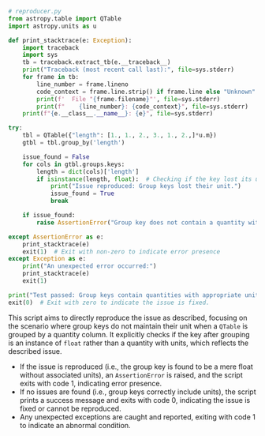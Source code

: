 ```python
# reproducer.py
from astropy.table import QTable
import astropy.units as u

def print_stacktrace(e: Exception):
    import traceback
    import sys
    tb = traceback.extract_tb(e.__traceback__)
    print("Traceback (most recent call last):", file=sys.stderr)
    for frame in tb:
        line_number = frame.lineno
        code_context = frame.line.strip() if frame.line else "Unknown"
        print(f'  File "{frame.filename}"', file=sys.stderr)
        print(f"    {line_number}: {code_context}", file=sys.stderr)
    print(f"{e.__class__.__name__}: {e}", file=sys.stderr)

try:
    tbl = QTable({"length": [1., 1., 2., 3., 1., 2.,]*u.m})
    gtbl = tbl.group_by('length')

    issue_found = False
    for cols in gtbl.groups.keys:
        length = dict(cols)['length']
        if isinstance(length, float):  # Checking if the key lost its unit
            print("Issue reproduced: Group keys lost their unit.")
            issue_found = True
            break

    if issue_found:
        raise AssertionError("Group key does not contain a quantity with the appropriate unit.")

except AssertionError as e:
    print_stacktrace(e)
    exit(1)  # Exit with non-zero to indicate error presence
except Exception as e:
    print("An unexpected error occurred:")
    print_stacktrace(e)
    exit(1)

print("Test passed: Group keys contain quantities with appropriate units.")
exit(0)  # Exit with zero to indicate the issue is fixed.
```

This script aims to directly reproduce the issue as described, focusing on the scenario where group keys do not maintain their unit when a `QTable` is grouped by a quantity column. It explicitly checks if the key after grouping is an instance of `float` rather than a quantity with units, which reflects the described issue.

- If the issue is reproduced (i.e., the group key is found to be a mere float without associated units), an `AssertionError` is raised, and the script exits with code 1, indicating error presence.
- If no issues are found (i.e., group keys correctly include units), the script prints a success message and exits with code 0, indicating the issue is fixed or cannot be reproduced.
- Any unexpected exceptions are caught and reported, exiting with code 1 to indicate an abnormal condition.